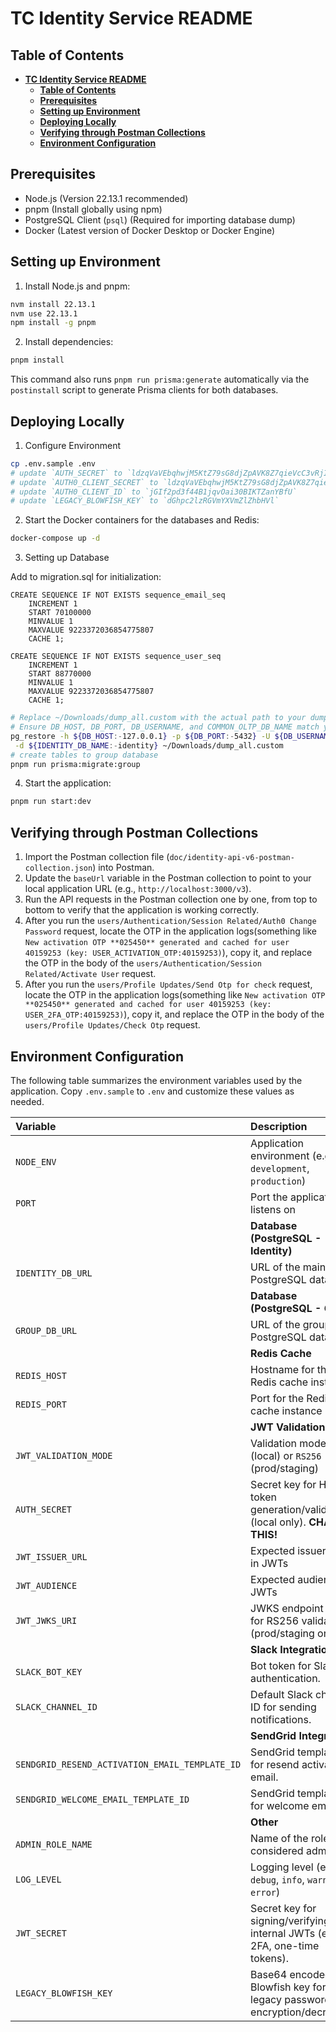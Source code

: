 
**TC Identity Service README**
==========================

**Table of Contents**
-----------------

- [**TC Identity Service README**](#tc-identity-service-readme)
  - [**Table of Contents**](#table-of-contents)
  - [**Prerequisites**](#prerequisites)
  - [**Setting up Environment**](#setting-up-environment)
  - [**Deploying Locally**](#deploying-locally)
  - [**Verifying through Postman Collections**](#verifying-through-postman-collections)
  - [**Environment Configuration**](#environment-configuration)

**Prerequisites**
---------------

* Node.js (Version 22.13.1 recommended)
* pnpm (Install globally using npm)
* PostgreSQL Client (`psql`) (Required for importing database dump)
* Docker (Latest version of Docker Desktop or Docker Engine)

**Setting up Environment**
-------------------------

1. Install Node.js and pnpm:
```bash
nvm install 22.13.1
nvm use 22.13.1
npm install -g pnpm
```
2. Install dependencies:
```bash
pnpm install
```
This command also runs `pnpm run prisma:generate` automatically via the `postinstall` script to generate Prisma clients for both databases.

**Deploying Locally**
---------------------

1. Configure Environment
```bash
cp .env.sample .env
# update `AUTH_SECRET` to `ldzqVaVEbqhwjM5KtZ79sG8djZpAVK8Z7qieVcC3vRjI4NirgcinKSBpPwk6mYYP`
# update `AUTH0_CLIENT_SECRET` to `ldzqVaVEbqhwjM5KtZ79sG8djZpAVK8Z7qieVcC3vRjI4NirgcinKSBpPwk6mYYP`
# update `AUTH0_CLIENT_ID` to `jGIf2pd3f44B1jqvOai30BIKTZanYBfU`
# update `LEGACY_BLOWFISH_KEY` to `dGhpc2lzRGVmYXVmZlZhbHVl`
```
2. Start the Docker containers for the databases and Redis:
```bash
docker-compose up -d
```
3. Setting up Database

Add to migration.sql for initialization:

```
CREATE SEQUENCE IF NOT EXISTS sequence_email_seq
    INCREMENT 1
    START 70100000
    MINVALUE 1
    MAXVALUE 9223372036854775807
    CACHE 1;

CREATE SEQUENCE IF NOT EXISTS sequence_user_seq
    INCREMENT 1
    START 88770000
    MINVALUE 1
    MAXVALUE 9223372036854775807
    CACHE 1;    
```

```bash
# Replace ~/Downloads/dump_all.custom with the actual path to your dump file. (Download it from forum, and extract from zip) - Use password from DB_PASSWORD of .env file
# Ensure DB_HOST, DB_PORT, DB_USERNAME, and COMMON_OLTP_DB_NAME match your .env values.
pg_restore -h ${DB_HOST:-127.0.0.1} -p ${DB_PORT:-5432} -U ${DB_USERNAME:-topcoderuser} \
 -d ${IDENTITY_DB_NAME:-identity} ~/Downloads/dump_all.custom 
# create tables to group database
pnpm run prisma:migrate:group
```
4. Start the application:
```bash
pnpm run start:dev
```
**Verifying through Postman Collections**
--------------------------------------

1. Import the Postman collection file (`doc/identity-api-v6-postman-collection.json`) into Postman.
2. Update the `baseUrl` variable in the Postman collection to point to your local application URL (e.g., `http://localhost:3000/v3`).
3. Run the API requests in the Postman collection one by one, from top to bottom to verify that the application is working correctly.
4. After you run the `users/Authentication/Session Related/Auth0 Change Password` request, locate the OTP in the application logs(something like `New activation OTP **025450** generated and cached for user 40159253 (key: USER_ACTIVATION_OTP:40159253)`), copy it, and replace the OTP in the body of the `users/Authentication/Session Related/Activate User` request.
5. After you run the `users/Profile Updates/Send Otp for check` request, locate the OTP in the application logs(something like `New activation OTP **025450** generated and cached for user 40159253 (key: USER_2FA_OTP:40159253)`), copy it, and replace the OTP in the body of the `users/Profile Updates/Check Otp` request.

 **Environment Configuration**
 ----------------------------

The following table summarizes the environment variables used by the application. Copy `.env.sample` to `.env` and customize these values as needed.

| Variable                   | Description                                                                 | Default Value (`.env.sample`) |
| :------------------------- | :-------------------------------------------------------------------------- | :---------------------------- |
| `NODE_ENV`                 | Application environment (e.g., `development`, `production`)                   | `development`                 |
| `PORT`                     | Port the application listens on                                             | `3000`                        |
|                            | **Database (PostgreSQL - Identity)**                                     |                               |
| `IDENTITY_DB_URL`      | URL of the main PostgreSQL database                                        | `postgresql://postgres:identitypassword@localhost:5432/identity`              |
|                            | **Database (PostgreSQL - Group)**                                   |                               |
| `GROUP_DB_URL`    | URL of the group PostgreSQL database                             | `postgresql://postgres:identitypassword@localhost:5431/group`            |
|                            | **Redis Cache**                                                             |                               |
| `REDIS_HOST`               | Hostname for the Redis cache instance                                       | `127.0.0.1`                   |
| `REDIS_PORT`               | Port for the Redis cache instance                                           | `6380`                        |
|                            | **JWT Validation**                                                          |                               |
| `JWT_VALIDATION_MODE`      | Validation mode: `HS256` (local) or `RS256` (prod/staging)                  | `HS256`                       |
| `AUTH_SECRET`              | Secret key for HS256 token generation/validation (local only). **CHANGE THIS!** | `<<<REPLACE WITH A REAL SECRET KEY>>>` |
| `JWT_ISSUER_URL`           | Expected issuer URL in JWTs                                                 | `https://api.topcoder-dev.com` |
| `JWT_AUDIENCE`             | Expected audience in JWTs                                                   | `www.example.com`             |
| `JWT_JWKS_URI`             | JWKS endpoint URI for RS256 validation (prod/staging only)                  | *(commented out)*             |
|                            | **Slack Integration**                                                       |                               |
| `SLACK_BOT_KEY`            | Bot token for Slack API authentication.                                         | `xoxb-3858018789-...` (example)             |
| `SLACK_CHANNEL_ID`         | Default Slack channel ID for sending notifications.                             | `C04ENKCU4TZ` (example)                     |
|                            | **SendGrid Integration**                                                    |                               |
| `SENDGRID_RESEND_ACTIVATION_EMAIL_TEMPLATE_ID` | SendGrid template ID for resend activation email.           | `d-73c29be82bfa4d68beea2208b6a3c4b2` (example) |
| `SENDGRID_WELCOME_EMAIL_TEMPLATE_ID`         | SendGrid template ID for welcome email.                       | `d-26c8962fb48c42a3997053ebe5954516` (example) |
|                            | **Other**                                                                   |                               |
| `ADMIN_ROLE_NAME`          | Name of the role considered admin                                           | `administrator`               |
| `LOG_LEVEL`                | Logging level (e.g., `debug`, `info`, `warn`, `error`)                      | `info`                        |
| `JWT_SECRET`               | Secret key for signing/verifying internal JWTs (e.g., 2FA, one-time tokens).  | `just-a-random-string` (example)            |
| `LEGACY_BLOWFISH_KEY`      | Base64 encoded Blowfish key for legacy password encryption/decryption.        | `dGhpc2lzRGVmYXVmZlZhbHVl` (example)        |
